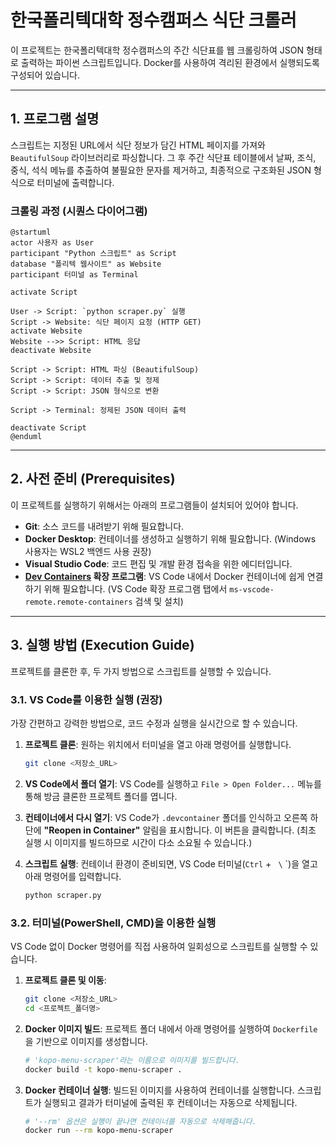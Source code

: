 # 한국폴리텍대학 정수캠퍼스 식단 크롤러

이 프로젝트는 한국폴리텍대학 정수캠퍼스의 주간 식단표를 웹 크롤링하여 JSON 형태로 출력하는 파이썬 스크립트입니다. Docker를 사용하여 격리된 환경에서 실행되도록 구성되어 있습니다.

---

## 1. 프로그램 설명

스크립트는 지정된 URL에서 식단 정보가 담긴 HTML 페이지를 가져와 `BeautifulSoup` 라이브러리로 파싱합니다. 그 후 주간 식단표 테이블에서 날짜, 조식, 중식, 석식 메뉴를 추출하여 불필요한 문자를 제거하고, 최종적으로 구조화된 JSON 형식으로 터미널에 출력합니다.

### 크롤링 과정 (시퀀스 다이어그램)

```plantuml
@startuml
actor 사용자 as User
participant "Python 스크립트" as Script
database "폴리텍 웹사이트" as Website
participant 터미널 as Terminal

activate Script

User -> Script: `python scraper.py` 실행
Script -> Website: 식단 페이지 요청 (HTTP GET)
activate Website
Website -->> Script: HTML 응답
deactivate Website

Script -> Script: HTML 파싱 (BeautifulSoup)
Script -> Script: 데이터 추출 및 정제
Script -> Script: JSON 형식으로 변환

Script -> Terminal: 정제된 JSON 데이터 출력

deactivate Script
@enduml
```


---

## 2. 사전 준비 (Prerequisites)

이 프로젝트를 실행하기 위해서는 아래의 프로그램들이 설치되어 있어야 합니다.

* **Git**: 소스 코드를 내려받기 위해 필요합니다.
* **Docker Desktop**: 컨테이너를 생성하고 실행하기 위해 필요합니다. (Windows 사용자는 WSL2 백엔드 사용 권장)
* **Visual Studio Code**: 코드 편집 및 개발 환경 접속을 위한 에디터입니다.
* **[Dev Containers](https://marketplace.visualstudio.com/items?itemName=ms-vscode-remote.remote-containers) 확장 프로그램**: VS Code 내에서 Docker 컨테이너에 쉽게 연결하기 위해 필요합니다. (VS Code 확장 프로그램 탭에서 `ms-vscode-remote.remote-containers` 검색 및 설치)

---

## 3. 실행 방법 (Execution Guide)

프로젝트를 클론한 후, 두 가지 방법으로 스크립트를 실행할 수 있습니다.

### 3.1. VS Code를 이용한 실행 (권장)

가장 간편하고 강력한 방법으로, 코드 수정과 실행을 실시간으로 할 수 있습니다.

1.  **프로젝트 클론**: 원하는 위치에서 터미널을 열고 아래 명령어를 실행합니다.
    ```bash
    git clone <저장소_URL>
    ```

2.  **VS Code에서 폴더 열기**: VS Code를 실행하고 `File > Open Folder...` 메뉴를 통해 방금 클론한 프로젝트 폴더를 엽니다.

3.  **컨테이너에서 다시 열기**: VS Code가 `.devcontainer` 폴더를 인식하고 오른쪽 하단에 **"Reopen in Container"** 알림을 표시합니다. 이 버튼을 클릭합니다. (최초 실행 시 이미지를 빌드하므로 시간이 다소 소요될 수 있습니다.)
    
4.  **스크립트 실행**: 컨테이너 환경이 준비되면, VS Code 터미널(`Ctrl` + ` \` `)을 열고 아래 명령어를 입력합니다.
    ```bash
    python scraper.py
    ```

### 3.2. 터미널(PowerShell, CMD)을 이용한 실행

VS Code 없이 Docker 명령어를 직접 사용하여 일회성으로 스크립트를 실행할 수 있습니다.

1.  **프로젝트 클론 및 이동**:
    ```bash
    git clone <저장소_URL>
    cd <프로젝트_폴더명>
    ```

2.  **Docker 이미지 빌드**: 프로젝트 폴더 내에서 아래 명령어를 실행하여 `Dockerfile`을 기반으로 이미지를 생성합니다.
    ```bash
    # 'kopo-menu-scraper'라는 이름으로 이미지를 빌드합니다.
    docker build -t kopo-menu-scraper .
    ```

3.  **Docker 컨테이너 실행**: 빌드된 이미지를 사용하여 컨테이너를 실행합니다. 스크립트가 실행되고 결과가 터미널에 출력된 후 컨테이너는 자동으로 삭제됩니다.
    ```bash
    # '--rm' 옵션은 실행이 끝나면 컨테이너를 자동으로 삭제해줍니다.
    docker run --rm kopo-menu-scraper
    ```